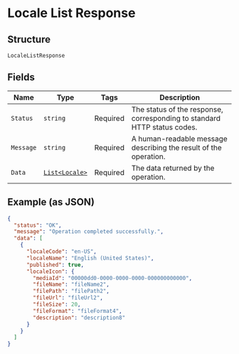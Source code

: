 
# Locale List Response

## Structure

`LocaleListResponse`

## Fields

| Name | Type | Tags | Description |
|  --- | --- | --- | --- |
| `Status` | `string` | Required | The status of the response, corresponding to standard HTTP status codes. |
| `Message` | `string` | Required | A human-readable message describing the result of the operation. |
| `Data` | [`List<Locale>`](../../doc/models/locale.md) | Required | The data returned by the operation. |

## Example (as JSON)

```json
{
  "status": "OK",
  "message": "Operation completed successfully.",
  "data": [
    {
      "localeCode": "en-US",
      "localeName": "English (United States)",
      "published": true,
      "localeIcon": {
        "mediaId": "00000dd0-0000-0000-0000-000000000000",
        "fileName": "fileName2",
        "filePath": "filePath2",
        "fileUrl": "fileUrl2",
        "fileSize": 20,
        "fileFormat": "fileFormat4",
        "description": "description8"
      }
    }
  ]
}
```


